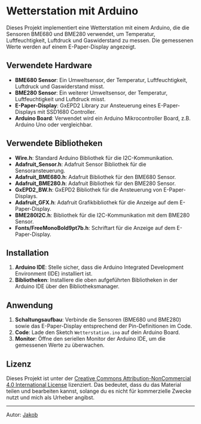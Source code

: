 # Wetterstation mit Arduino

Dieses Projekt implementiert eine Wetterstation mit einem Arduino, die die Sensoren BME680 und BME280 verwendet, um Temperatur, Luftfeuchtigkeit, Luftdruck und Gaswiderstand zu messen. Die gemessenen Werte werden auf einem E-Paper-Display angezeigt.

## Verwendete Hardware

- **BME680 Sensor**: Ein Umweltsensor, der Temperatur, Luftfeuchtigkeit, Luftdruck und Gaswiderstand misst.
- **BME280 Sensor**: Ein weiterer Umweltsensor, der Temperatur, Luftfeuchtigkeit und Luftdruck misst.
- **E-Paper-Display**: GxEPD2 Library zur Ansteuerung eines E-Paper-Displays mit SSD1680 Controller.
- **Arduino Board**: Verwendet wird ein Arduino Mikrocontroller Board, z.B. Arduino Uno oder vergleichbar.

## Verwendete Bibliotheken

- **Wire.h**: Standard Arduino Bibliothek für die I2C-Kommunikation.
- **Adafruit_Sensor.h**: Adafruit Sensor Bibliothek für die Sensoransteuerung.
- **Adafruit_BME680.h**: Adafruit Bibliothek für den BME680 Sensor.
- **Adafruit_BME280.h**: Adafruit Bibliothek für den BME280 Sensor.
- **GxEPD2_BW.h**: GxEPD2 Bibliothek für die Ansteuerung von E-Paper-Displays.
- **Adafruit_GFX.h**: Adafruit Grafikbibliothek für die Anzeige auf dem E-Paper-Display.
- **BME280I2C.h**: Bibliothek für die I2C-Kommunikation mit dem BME280 Sensor.
- **Fonts/FreeMonoBold9pt7b.h**: Schriftart für die Anzeige auf dem E-Paper-Display.

## Installation

1. **Arduino IDE**: Stelle sicher, dass die Arduino Integrated Development Environment (IDE) installiert ist.
2. **Bibliotheken**: Installiere die oben aufgeführten Bibliotheken in der Arduino IDE über den Bibliotheksmanager.

## Anwendung

1. **Schaltungsaufbau**: Verbinde die Sensoren (BME680 und BME280) sowie das E-Paper-Display entsprechend der Pin-Definitionen im Code.
2. **Code**: Lade den Sketch `Wetterstation.ino` auf dein Arduino Board.
3. **Monitor**: Öffne den seriellen Monitor der Arduino IDE, um die gemessenen Werte zu überwachen.

## Lizenz
Dieses Projekt ist unter der [Creative Commons Attribution-NonCommercial 4.0 International License](https://creativecommons.org/licenses/by-nc/4.0/) lizenziert. Das bedeutet, dass du das Material teilen und bearbeiten kannst, solange du es nicht für kommerzielle Zwecke nutzt und mich als Urheber angibst.

---
Autor: [Jakob](https://github.com/jakobhaid)
